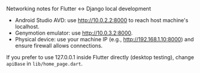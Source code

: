 Networking notes for Flutter <-> Django local development

- Android Studio AVD: use http://10.0.2.2:8000 to reach host machine's localhost.
- Genymotion emulator: use http://10.0.3.2:8000.
- Physical device: use your machine IP (e.g., http://192.168.1.10:8000) and ensure firewall allows connections.

If you prefer to use 127.0.0.1 inside Flutter directly (desktop testing), change `apiBase` in `lib/home_page.dart`.
